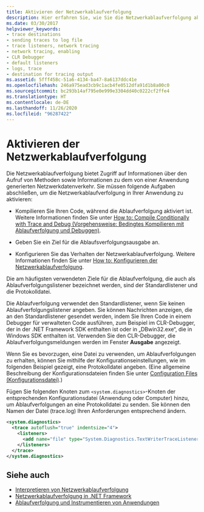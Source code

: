 ```yaml
---
title: Aktivieren der Netzwerkablaufverfolgung
description: Hier erfahren Sie, wie Sie die Netzwerkablaufverfolgung aktivieren, die Informationen über den Aufruf von Methoden sowie den Netzwerkdatenverkehr für eine verwaltete Anwendung im .NET Framework bereitstellt.
ms.date: 03/30/2017
helpviewer_keywords:
- trace destinations
- sending traces to log file
- trace listeners, network tracing
- network tracing, enabling
- CLR Debugger
- default listeners
- logs, trace
- destination for tracing output
ms.assetid: 5fff458c-51a6-4134-ba47-8a6137ddc41e
ms.openlocfilehash: 246a975ead3cb9c1acb4fe0512dfa91d1b8a00c0
ms.sourcegitcommit: bc293b14af795e0e999e3304dd40c0222cf2ffe4
ms.translationtype: HT
ms.contentlocale: de-DE
ms.lasthandoff: 11/26/2020
ms.locfileid: "96287422"
---
```

# <a name="enabling-network-tracing"></a>Aktivieren der Netzwerkablaufverfolgung

Die Netzwerkablaufverfolgung bietet Zugriff auf Informationen über den Aufruf von Methoden sowie Informationen zu dem von einer Anwendung generierten Netzwerkdatenverkehr. Sie müssen folgende Aufgaben abschließen, um die Netzwerkablaufverfolgung in Ihrer Anwendung zu aktivieren:  
  
- Kompilieren Sie Ihren Code, während die Ablaufverfolgung aktiviert ist. Weitere Informationen finden Sie unter [How to: Compile Conditionally with Trace and Debug (Vorgehensweise: Bedingtes Kompilieren mit Ablaufverfolgung und Debuggen)](../debug-trace-profile/how-to-compile-conditionally-with-trace-and-debug.md).  
  
- Geben Sie ein Ziel für die Ablaufsverfolgungsausgabe an.  
  
- Konfigurieren Sie das Verhalten der Netzwerkablaufverfolgung. Weitere Informationen finden Sie unter [How to: Konfigurieren der Netzwerkablaufverfolgung](how-to-configure-network-tracing.md).  
  
 Die am häufigsten verwendeten Ziele für die Ablaufverfolgung, die auch als Ablaufverfolgungslistener bezeichnet werden, sind der Standardlistener und die Protokolldatei.  
  
 Die Ablaufverfolgung verwendet den Standardlistener, wenn Sie keinen Ablaufverfolgungslistener angeben. Sie können Nachrichten anzeigen, die an den Standardlistener gesendet werden, indem Sie Ihren Code in einem Debugger für verwalteten Code ausführen, zum Beispiel im CLR-Debugger, der in der .NET Framework SDK enthalten ist oder in „DBwin32.exe“, die in Windows SDK enthalten ist. Verwenden Sie den CLR-Debugger, die Ablaufverfolgungsmeldungen werden im Fenster **Ausgabe** angezeigt.  
  
 Wenn Sie es bevorzugen, eine Datei zu verwenden, um Ablaufverfolgungen zu erhalten, können Sie mithilfe der Konfigurationseinstellungen, wie im folgenden Beispiel gezeigt, eine Protokolldatei angeben. (Eine allgemeine Beschreibung der Konfigurationsdateien finden Sie unter [Configuration Files (Konfigurationsdatei)](../configure-apps/index.md).)  
  
 Fügen Sie folgenden Knoten zum `<system.diagnostics>`-Knoten der entsprechenden Konfigurationsdatei (Anwendung oder Computer) hinzu, um Ablaufverfolgungen an eine Protokolldatei zu senden. Sie können den Namen der Datei (trace.log) Ihren Anforderungen entsprechend ändern.  
  
```xml  
<system.diagnostics>  
  <trace autoflush="true" indentsize="4">  
    <listeners>  
      <add name="file" type="System.Diagnostics.TextWriterTraceListener" initializeData="trace.log"/>  
    </listeners>
  </trace>  
</system.diagnostics>  
```  
  
## <a name="see-also"></a>Siehe auch

- [Interpretieren von Netzwerkablaufverfolgung](interpreting-network-tracing.md)
- [Netzwerkablaufverfolgung in .NET Framework](network-tracing.md)
- [Ablaufverfolgung und Instrumentieren von Anwendungen](../debug-trace-profile/tracing-and-instrumenting-applications.md)
